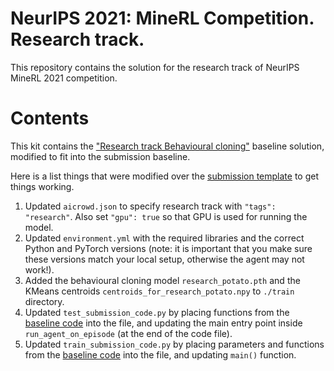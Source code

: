 # NeurIPS 2021: MineRL Competition. Research track.

This repository contains the solution for the research track of NeurIPS MineRL 2021 competition.

# Contents

This kit contains the ["Research track Behavioural cloning"](https://github.com/KarolisRam/MineRL2021-Research-baselines/blob/main/standalone/Behavioural_cloning.py) baseline
solution, modified to fit into the submission baseline.

Here is a list things that were modified over the [submission template](https://github.com/minerllabs/competition_submission_template/) to get things working.

1) Updated `aicrowd.json` to specify research track with `"tags": "research"`. Also set `"gpu": true` so that GPU is used for running the model.
2) Updated `environment.yml` with the required libraries and the correct Python and PyTorch versions (note: it is important that you make sure these versions match your local setup, otherwise the agent may not work!).
3) Added the behavioural cloning model `research_potato.pth` and the KMeans centroids `centroids_for_research_potato.npy`  to `./train` directory.
4) Updated `test_submission_code.py` by placing functions from the [baseline code](https://github.com/KarolisRam/MineRL2021-Research-baselines/blob/main/standalone/Behavioural_cloning.py) into the file, and updating the main entry point inside `run_agent_on_episode` (at the end of the code file).
5) Updated `train_submission_code.py` by placing parameters and functions from the [baseline code](https://github.com/KarolisRam/MineRL2021-Research-baselines/blob/main/standalone/Behavioural_cloning.py) into the file, and updating `main()` function.
